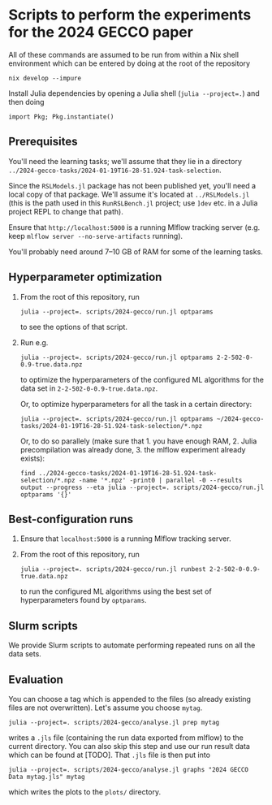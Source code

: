 # Scripts to perform the experiments for the 2024 GECCO paper


All of these commands are assumed to be run from within a Nix shell environment
which can be entered by doing at the root of the repository

```
nix develop --impure
```


Install Julia dependencies by opening a Julia shell (`julia --project=.`) and then doing

```
import Pkg; Pkg.instantiate()
```


## Prerequisites


You'll need the learning tasks; we'll assume that they lie in a directory
`../2024-gecco-tasks/2024-01-19T16-28-51.924-task-selection`.


Since the `RSLModels.jl` package has not been published yet, you'll need a local
copy of that package. We'll assume it's located at `../RSLModels.jl` (this is
the path used in this `RunRSLBench.jl` project; use `]dev` etc. in a Julia
project REPL to change that path).


Ensure that `http://localhost:5000` is a running Mlflow tracking server (e.g.
keep `mlflow server --no-serve-artifacts` running).


You'll probably need around 7–10 GB of RAM for some of the learning tasks.


## Hyperparameter optimization


1. From the root of this repository, run

   ```
   julia --project=. scripts/2024-gecco/run.jl optparams
   ```
   
   to see the options of that script.
2. Run e.g.

   ```
   julia --project=. scripts/2024-gecco/run.jl optparams 2-2-502-0-0.9-true.data.npz
   ```
   
   to optimize the hyperparameters of the configured ML algorithms for the data
   set in `2-2-502-0-0.9-true.data.npz`.
   
   Or, to optimize hyperparameters for all the task in a certain directory:
   
   ```
   julia --project=. scripts/2024-gecco/run.jl optparams ~/2024-gecco-tasks/2024-01-19T16-28-51.924-task-selection/*.npz
   ```
   
   Or, to do so parallely (make sure that 1. you have enough RAM, 2. Julia
   precompilation was already done, 3. the mlflow experiment already exists):
   
   ```
   find ../2024-gecco-tasks/2024-01-19T16-28-51.924-task-selection/*.npz -name '*.npz' -print0 | parallel -0 --results output --progress --eta julia --project=. scripts/2024-gecco/run.jl optparams '{}'
   ```


## Best-configuration runs


1. Ensure that `localhost:5000` is a running Mlflow tracking server.
2. From the root of this repository, run

   ```
   julia --project=. scripts/2024-gecco/run.jl runbest 2-2-502-0-0.9-true.data.npz
   ```
   
   to run the configured ML algorithms using the best set of hyperparameters
   found by `optparams`.
   
   
## Slurm scripts


We provide Slurm scripts to automate performing repeated runs on all the data sets.


## Evaluation


You can choose a tag which is appended to the files (so already existing files
are not overwritten). Let's assume you choose `mytag`.

```
julia --project=. scripts/2024-gecco/analyse.jl prep mytag
```

writes a `.jls` file (containing the run data exported from mlflow) to the
current directory. You can also skip this step and use our run result data which
can be found at [TODO]. That `.jls` file is then put into

```
julia --project=. scripts/2024-gecco/analyse.jl graphs "2024 GECCO Data mytag.jls" mytag
```

which writes the plots to the `plots/` directory.
